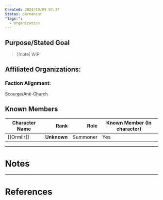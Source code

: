 ```yaml
---
Created: 2024/10/09 07:37
Status: permanent
"Tags:":
  - Organization
---
```

## Purpose/Stated Goal
> [!note] WIP


## Affiliated Organizations:
### Faction Alignment:
Scourge/Anti-Church

## Known Members

| Character Name |        Rank |     Role | Known Member (In character) |
| -------------- | ----------: | -------: | --------------------------- |
| [[Ormiir]]     | **Unknown** | Summoner | Yes                         |


---
# Notes

---
# References